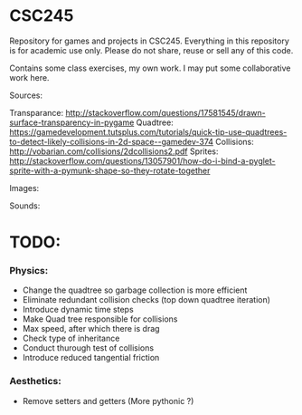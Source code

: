 # CSC245
Repository for games and projects in CSC245. Everything in this repository is
for academic use only. Please do not share, reuse or sell any of this code.

Contains some class exercises, my own work. I may put some collaborative work
here.

Sources:

Transparance: http://stackoverflow.com/questions/17581545/drawn-surface-transparency-in-pygame
Quadtree: https://gamedevelopment.tutsplus.com/tutorials/quick-tip-use-quadtrees-to-detect-likely-collisions-in-2d-space--gamedev-374
Collisions: http://vobarian.com/collisions/2dcollisions2.pdf
Sprites: http://stackoverflow.com/questions/13057901/how-do-i-bind-a-pyglet-sprite-with-a-pymunk-shape-so-they-rotate-together

Images:


Sounds:


# TODO:

### Physics:
- Change the quadtree so garbage collection is more efficient
- Eliminate redundant collision checks (top down quadtree iteration)
- Introduce dynamic time steps
- Make Quad tree responsible for collisions
- Max speed, after which there is drag
- Check type of inheritance
- Conduct thurough test of collisions
- Introduce reduced tangential friction

### Aesthetics:
- Remove setters and getters (More pythonic ?)
